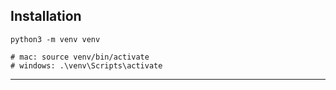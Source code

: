 ## Installation

```
python3 -m venv venv

# mac: source venv/bin/activate
# windows: .\venv\Scripts\activate
```

---